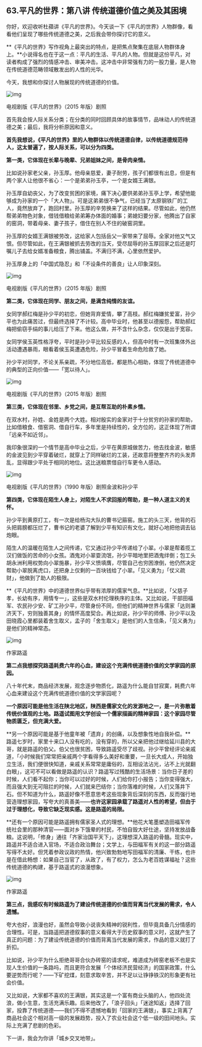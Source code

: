 ## 63.平凡的世界：第八讲 传统道德价值之美及其困境
你好，欢迎收听杜蘋讲《平凡的世界》。今天谈一下《平凡的世界》人物群像，看看他们呈现了哪些传统道德之美，之后我会带你探讨它的意义。


**《平凡的世界》写作视角上最突出的特点，是把焦点聚集在底层人物群体身上。**小说得名也在于这一点：平凡的生活、平凡的人物。但就是这份平凡，对读者构成了强烈的情感冲击、审美冲击。这冲击中非常强有力的一股力量，是人物在传统道德范畴领域散发出的人性的光华。


今天，我想和你探讨人物展现的传统道德的价值。


  



![img](https://pic3.zhimg.com/v2-8f4014abfa57283c855e9f1273c2e747.webp)

  



电视剧版《平凡的世界》（2015 年版）剧照


首先我会按人际关系分类；在分类的同时回顾具体的故事情节，品味动人的传统道德之美；最后，我将分析原因和意义。


**首先我想说，《平凡的世界》里的人物群体以传统道德自律，以传统道德规范待人，这太普遍了，按人际关系，可以分为四类。**


**第一类，它体现在长辈与晚辈、兄弟姐妹之间，是骨肉亲情。**


比如说孙家老父亲，孙玉厚。他母亲慈爱，妻子耐劳，孩子们都很有出息，但是有两个家人让他很不省心：一个是弟弟孙玉亭，一个是女婿王满银。


孙玉厚自幼丧父，为了改变贫困的家境，痛下决心要供弟弟孙玉亭上学，希望他能够成为孙家的一个「大人物」。可是这弟弟很不争气，已经当了太原钢铁厂的工人，竟然放弃了，跑回村里。孙玉厚的辛劳换来了这样的结果。尽管如此，他仍然帮弟弟物色对象，借钱借粮给弟弟筹办体面的婚事；弟媳妇要分家，他腾出了自家的窑洞，带着母亲、妻子孩子，借住在别人不住的破窑洞里。


孙玉厚的女婿王满银被劳改，这给家人包括岳父一家带来了屈辱。全家对他又气又恨。但尽管如此，在王满银被抓去劳改的当天，受尽屈辱的孙玉厚回家之后还是叮嘱儿子去给女婿准备粮食，腾出铺盖。不满归不满，心里依然爱护。


孙玉厚身上的「中国式隐忍」和「不设条件的善良」让人印象深刻。


  



![img](https://pic4.zhimg.com/v2-9c9dbfa5fc9cc4dc06424a244d093ae9.webp)

  



电视剧版《平凡的世界》（2015 年版）剧照


**第二类，它体现在同学、朋友之间，是满含纯情的友谊。**


女同学郝红梅是孙少平的初恋，但她背弃爱情，攀了高枝。郝红梅嫌贫爱富，孙少平也为此痛苦过，但最终选择了不计较。高中毕业时，他甚至以德报怨，帮助郝红梅把偷窃手绢的事儿给压了下来。他这么做，并不含什么杂念，仅仅是出于宽容。


女同学侯玉英性格浮夸，平时是孙少平比较反感的人，但高中时有一次班集体外出活动遭遇暴雨，眼看着侯玉英遭遇危险，孙少平冒着生命危险救了她。


孙少平对同学，不论关系亲疏，不分地位高低，都是热心相助，体现了传统道德中的典型的正向价值——「宽以待人」。


  



![img](https://pic2.zhimg.com/v2-4da862639f137e33a4f71e6690876d1a.webp)

  



电视剧版《平凡的世界》（2015 年版）剧照


**第三类，它体现在邻里、乡党之间，是互帮互助的朴素乡情。**


在双水村，孙姓、金姓是两个大姓。相对殷实的金家对于十分贫穷的孙家的帮助，比如借粮食、借窑洞、借自行车，多年里是持续性的，全方位的，这正体现了所谓「远亲不如近邻」。


我印象很深的一个情节是高中毕业之后，少平在黄原城做苦力，他去找金波，敏感的金波见到少平穿着破烂，就穿上了同样破烂的工装，还故意将整整齐齐的头发弄乱，显得跟少平处于相同的地位。这比送粮票借自行车更令人感动。


  



![img](https://pic3.zhimg.com/v2-1b36691814e1b65a06982581f01c3510.webp)

  



电视剧版《平凡的世界》（1990 年版）剧照金波和孙少平


**第四类，它体现在陌生人身上，对陌生人不求回报的帮助，是一种人道主义的关怀。**


孙少平到黄原打工，有一次是给杨沟大队的曹书记箍窑。施工的头三天，他背的石头把肩膀都压烂了，曹书记的老婆了解到少平有知识有文化，就好心地把他调去钻炮眼。


陌生人的温暖在陌生人之间传递，它又通过孙少平传递给了小翠。小翠是帮着揽工汉们做饭的苦命的小女孩。酒鬼对小翠耍流氓，孙少平暗地里把酒鬼绊倒；包工头胡永洲利用权势向小翠施暴，孙少平义愤填膺，尽管自己也穷困潦倒，他仍然决定帮助小翠脱离虎口，还把身上仅剩的一百块钱给了小翠。「见义勇为」「仗义疏财」，他做到了助人的极限。


**《平凡的世界》中的道德世界似乎带有浓厚的儒家气息。**比如说，「父慈子孝，长幼有序，用情专一」，这些是双水村伦理秩序的主体。又比如说，干部田福军、农民孙少安、矿工孙少平，尽管身份不同，但他们的精神世界与儒家「达则兼济天下，穷则独善其身」的情怀高度契合。再比如说，孙少平的师傅、孙少平以及田晓霞心里都装着舍生取义，孟子的「舍生取义」是他们的人生信条，「见义勇为」是他们的精神常态。


  



![img](https://pic3.zhimg.com/v2-b00ff64ed59c905d63ef59938979bd97.webp)

  



作家路遥


**第二点我想探究路遥耗费六年的心血，建设这个充满传统道德价值的文学家园的原因。**


八十年代末，商品经济发展，观念逐步物质化，路遥为什么能自甘寂寞，耗费六年心血来建设这个充满传统道德价值的文学家园呢？


**一个原因可能是他生活在陕北地区，陕西是儒家文化的发源地之一，是一片弥散着传统价值观的土地。路遥试图用文学创设一个儒家描画的精神家园：这个家园尽管物质匮乏，但充满大爱。**


**另一个原因可能是基于他童年被「遗弃」的创痛，以及想象性地自我补偿。**路遥七岁时，家里十来口人没有吃的，没有穿的，所以父亲把他过继给延川县的大哥，就是路遥的伯父。伯父也很贫困，导致路遥受尽了歧视。孙少平曾经评论亲戚道，「小时候我们常常把亲戚两个字看得多么美好和重要，一旦长大成人，开始独立生活，我们便很快知道，亲戚关系常常是庸俗的，互相设法沾光，沾不上光就翻白眼」，这可不可以看做是路遥的认识？路遥写过残酷的生活场景：当你日子差的时候，人们看不起你；当你可以过好的时候，人们给你打小报告；当你变得强大，而且强大到无可阻拦的时候，人们就来巴结你；当你落难的时候，人们又落井下石。但不知道为什么，路遥好像不愿意思考这些现象背后深刻的东西，反而强行地营造理想家园，写夸大的真善美——**也许这家园承载了路遥对人性的希望，但由于过于理想化，导致它缺乏现实感。这是路遥的局限。**


**还有一个原因可能是路遥拥有儒家圣人式的理想。**他花大笔墨塑造田福军传统社会里的那种清官——面对乡下饿晕的村民，不怕自毁大好仕途，坚持发放战备粮。这说明，「修身」通往「齐家治国平天下」，这理想深入路遥的骨髓。现实中，路遥并不适合进入官场，不适合政治舞台；文学上，与田福军有关的这一部分路遥写得不太好。但凭着参政议政的热情，他兴致勃勃地写田福军的清廉、干练，也许是在借此畅想：如果自己当官了，从政了，有了权力，怎么为老百姓谋福祉？这些传统道德的构建，基于路遥式的浪漫想象。


  



![img](https://pic1.zhimg.com/v2-0889e0602c91d1db46fff8e523eef62a.webp)

  



作家路遥


**第三点，我感叹有时候路遥为了建设传统道德的价值而背离当代发展的需求，令人遗憾。**


夸大也好，浪漫也好，虽然会导致小说丧失精神的锐利性，但毕竟具备几分情感的合理性。可是，当路遥把道德叙事的意义看得大于历史叙事的意义时，这就产生了真正的问题：为了建设传统道德的价值而背离当代发展的需求，作品的意义就打了折扣。


比如说，孙少平为什么拒绝哥哥合伙办砖窑的请求呢，难道成为砖窑老板不也是实现人生价值的一条路吗，而且更符合发展「个体经济民营经济」的国家政策，什么要逆势而行呢？——下矿挖煤，刻意求取辛苦，并不足以让铮铮铁汉的形象更有社会价值。


又比如说，大家都不喜欢的王满银，其实这是一个富有商业头脑的人，他四处流浪，做小生意，生活充满乐趣。后来他改了，「浪子回头」「迷途知返」选择了回家，投靠了传统道德——我们不得不遗憾地看到「回家的王满银」，事实上背离了商品社会这个相对高一级的发展趋势，投入了农业社会这个低一级的田间地头。实际上充满了悲剧的色彩。


下一讲，我会为你讲「城乡交叉地带」。

